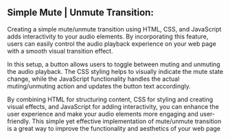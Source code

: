 Simple Mute | Unmute Transition:
---------------------------------
Creating a simple mute/unmute transition using HTML, CSS, and JavaScript adds interactivity to your audio elements. By incorporating this feature, users can easily control the audio playback experience on your web page with a smooth visual transition effect.

In this setup, a button allows users to toggle between muting and unmuting the audio playback. The CSS styling helps to visually indicate the mute state change, while the JavaScript functionality handles the actual muting/unmuting action and updates the button text accordingly.

By combining HTML for structuring content, CSS for styling and creating visual effects, and JavaScript for adding interactivity, you can enhance the user experience and make your audio elements more engaging and user-friendly. This simple yet effective implementation of mute/unmute transition is a great way to improve the functionality and aesthetics of your web page